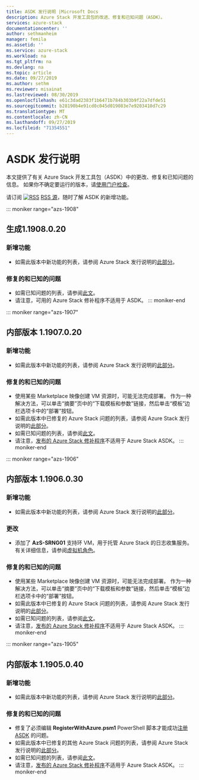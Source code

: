 ```yaml
---
title: ASDK 发行说明 |Microsoft Docs
description: Azure Stack 开发工具包的改进、修复和已知问题（ASDK）。
services: azure-stack
documentationcenter: ''
author: sethmanheim
manager: femila
ms.assetid: ''
ms.service: azure-stack
ms.workload: na
ms.tgt_pltfrm: na
ms.devlang: na
ms.topic: article
ms.date: 09/27/2019
ms.author: sethm
ms.reviewer: misainat
ms.lastreviewed: 08/30/2019
ms.openlocfilehash: e61c3dad2383f1b6471b784b303b9f22a7dfde51
ms.sourcegitcommit: b28190b4e91cd0c045d019083e7e9203410d7c29
ms.translationtype: MT
ms.contentlocale: zh-CN
ms.lasthandoff: 09/27/2019
ms.locfileid: "71354551"
---
```

# <a name="asdk-release-notes"></a>ASDK 发行说明

本文提供了有关 Azure Stack 开发工具包（ASDK）中的更改、修复和已知问题的信息。 如果你不确定要运行的版本，请[使用门户检查](../operator/azure-stack-updates.md)。

请订阅 [![RSS](./media/asdk-release-notes/feed-icon-14x14.png)](https://docs.microsoft.com/api/search/rss?search=Azure+Stack+Development+Kit+release+notes&locale=en-us#) [RSS 源](https://docs.microsoft.com/api/search/rss?search=Azure+Stack+Development+Kit+release+notes&locale=en-us#)，随时了解 ASDK 的新增功能。

::: moniker range="azs-1908"
## <a name="build-11908020"></a>生成1.1908.0.20

### <a name="new-features"></a>新增功能

- 如需此版本中新功能的列表，请参阅 Azure Stack 发行说明的[此部分](/azure-stack/operator/release-notes?view=azs-1908#whats-new-1908)。

<!-- ### Changes -->

### <a name="fixed-and-known-issues"></a>修复的和已知的问题

<!-- - For a list of Azure Stack issues fixed in this release, see [this section](/azure-stack/operator/release-notes?view=azs-1908#fixes-1908) of the Azure Stack release notes. -->
- 如需已知问题的列表，请参阅[此文](/azure-stack/operator/known-issues?view=azs-1908)。
- 请注意，可用的 Azure Stack 修补程序不适用于 ASDK。
::: moniker-end

::: moniker range="azs-1907"
## <a name="build-11907020"></a>内部版本 1.1907.0.20

### <a name="new-features"></a>新增功能

- 如需此版本中新功能的列表，请参阅 Azure Stack 发行说明的[此部分](/azure-stack/operator/release-notes?view=azs-1907#whats-in-this-update-1907)。

<!-- ### Changes -->

### <a name="fixed-and-known-issues"></a>修复的和已知的问题

- 使用某些 Marketplace 映像创建 VM 资源时，可能无法完成部署。 作为一种解决方法，可以单击“摘要”页中的“下载模板和参数”链接，然后单击“模板”边栏选项卡中的“部署”按钮。
- 如需此版本中已修复的 Azure Stack 问题的列表，请参阅 Azure Stack 发行说明的[此部分](/azure-stack/operator/release-notes?view=azs-1907#fixes-1907)。
- 如需已知问题的列表，请参阅[此文](/azure-stack/operator/known-issues?view=azs-1907)。
- 请注意，[发布的 Azure Stack 修补程序](/azure-stack/operator/release-notes?view=azs-1907#hotfixes-1907)不适用于 Azure Stack ASDK。
::: moniker-end

::: moniker range="azs-1906"
## <a name="build-11906030"></a>内部版本 1.1906.0.30

### <a name="new-features"></a>新增功能

- 如需此版本中新功能的列表，请参阅 Azure Stack 发行说明的[此部分](/azure-stack/operator/release-notes?view=azs-1906#whats-in-this-update-1906)。

### <a name="changes"></a>更改

- 添加了 **AzS-SRNG01** 支持环 VM，用于托管 Azure Stack 的日志收集服务。 有关详细信息，请参阅[虚拟机角色](asdk-architecture.md)。

### <a name="fixed-and-known-issues"></a>修复的和已知的问题

- 使用某些 Marketplace 映像创建 VM 资源时，可能无法完成部署。 作为一种解决方法，可以单击“摘要”页中的“下载模板和参数”链接，然后单击“模板”边栏选项卡中的“部署”按钮。
- 如需此版本中已修复的 Azure Stack 问题的列表，请参阅 Azure Stack 发行说明的[此部分](/azure-stack/operator/release-notes?view=azs-1906#fixes-1906)。
- 如需已知问题的列表，请参阅[此文](/azure-stack/operator/known-issues?view=azs-1906)。
- 请注意，[发布的 Azure Stack 修补程序](/azure-stack/operator/release-notes?view=azs-1906#hotfixes-1906)不适用于 Azure Stack ASDK。
::: moniker-end

::: moniker range="azs-1905"
## <a name="build-11905040"></a>内部版本 1.1905.0.40

<!-- ### Changes -->

### <a name="new-features"></a>新增功能

- 如需此版本中新功能的列表，请参阅 Azure Stack 发行说明的[此部分](/azure-stack/operator/release-notes?view=azs-1905#whats-in-this-update-1905)。

### <a name="fixed-and-known-issues"></a>修复的和已知的问题

- 修复了必须编辑 **RegisterWithAzure.psm1** PowerShell 脚本才能成功[注册 ASDK](asdk-register.md) 的问题。
- 如需此版本中已修复的其他 Azure Stack 问题的列表，请参阅 Azure Stack 发行说明的[此部分](/azure-stack/operator/release-notes?view=azs-1905#fixes-1905)。
- 如需已知问题的列表，请参阅[此文](/azure-stack/operator/known-issues?view=azs-1905)。
- 请注意，[发布的 Azure Stack 修补程序](/azure-stack/operator/release-notes?view=azs-1905#hotfixes-1905)不适用于 Azure Stack ASDK。
::: moniker-end
